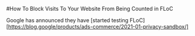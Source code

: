 #How To Block Visits To Your Website From Being Counted in FLoC

Google has announced they have [started testing FLoC][https://blog.google/products/ads-commerce/2021-01-privacy-sandbox/]